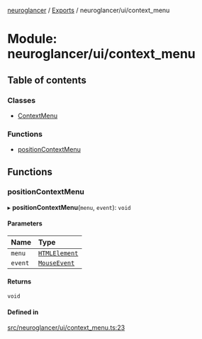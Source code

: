 [neuroglancer](../README.md) / [Exports](../modules.md) / neuroglancer/ui/context\_menu

# Module: neuroglancer/ui/context\_menu

## Table of contents

### Classes

- [ContextMenu](../classes/neuroglancer_ui_context_menu.ContextMenu.md)

### Functions

- [positionContextMenu](neuroglancer_ui_context_menu.md#positioncontextmenu)

## Functions

### positionContextMenu

▸ **positionContextMenu**(`menu`, `event`): `void`

#### Parameters

| Name | Type |
| :------ | :------ |
| `menu` | [`HTMLElement`](main_module._internal_.md#htmlelement) |
| `event` | [`MouseEvent`](main_module._internal_.md#mouseevent) |

#### Returns

`void`

#### Defined in

[src/neuroglancer/ui/context_menu.ts:23](https://github.com/ActiveBrainAtlas2/neuroglancer/blob/034b457d/src/neuroglancer/ui/context_menu.ts#L23)
